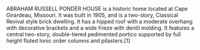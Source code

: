 ABRAHAM RUSSELL PONDER HOUSE is a historic home located at Cape Girardeau, Missouri. It was built in 1905, and is a two-story, Classical Revival style brick dwelling. It has a hipped roof with a moderate overhang with decorative brackets and a wide frieze with dentil molding. It features a central two-story, double-tiered pedimented portico supported by full height fluted Ionic order columns and pilasters.[1]

